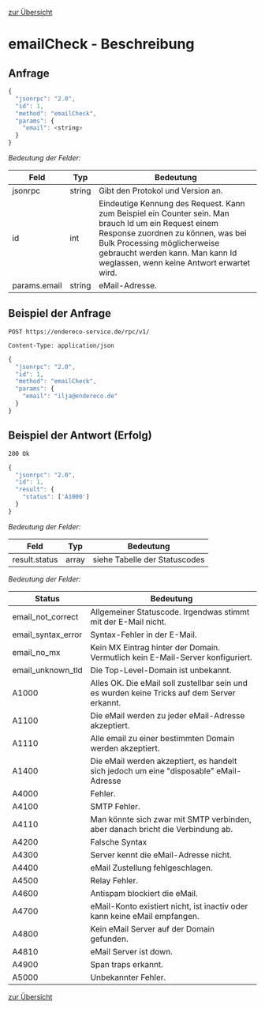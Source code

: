 [zur Übersicht](../readme.md)

# emailCheck - Beschreibung

## Anfrage

```javascript
{
  "jsonrpc": "2.0",
  "id": 1,
  "method": "emailCheck",
  "params": {
    "email": <string>
  }  
}
```

*Bedeutung der Felder:*

| Feld | Typ | Bedeutung |
| ---- | --- | --------- |
| jsonrpc | string | Gibt den Protokol und Version an. |
| id | int | Eindeutige Kennung des Request. Kann zum Beispiel ein Counter sein. Man brauch Id um ein Request einem Response zuordnen zu können, was bei Bulk Processing möglicherweise gebraucht werden kann. Man kann Id weglassen, wenn keine Antwort erwartet wird. |
| params.email | string | eMail-Adresse. |

## Beispiel der Anfrage

```
POST https://endereco-service.de/rpc/v1/

Content-Type: application/json
```

```javascript
{
  "jsonrpc": "2.0",
  "id": 1,
  "method": "emailCheck",
  "params": {
    "email": "ilja@endereco.de"
  }
}
```

## Beispiel der Antwort (Erfolg)

```
200 Ok
```

```javascript
{
  "jsonrpc": "2.0",
  "id": 1,
  "result": {
    "status": ['A1000']
  }
}
```

*Bedeutung der Felder:*

| Feld | Typ | Bedeutung |
| ---- | --- | --------- |
| result.status | array | siehe Tabelle der Statuscodes |

*Bedeutung der Felder:*

| Status | Bedeutung |
| ---- | --------- |
| email_not_correct | Allgemeiner Statuscode. Irgendwas stimmt mit der E-Mail nicht. |
| email_syntax_error | Syntax-Fehler in der E-Mail. |
| email_no_mx | Kein MX Eintrag hinter der Domain. Vermutlich kein E-Mail-Server konfiguriert. |
| email_unknown_tld | Die Top-Level-Domain ist unbekannt. |
| A1000 | Alles OK. Die eMail soll zustellbar sein und es wurden keine Tricks auf dem Server erkannt. |
| A1100 | Die eMail werden zu jeder eMail-Adresse akzeptiert. |
| A1110 | Alle email zu einer bestimmten Domain werden akzeptiert. |
| A1400 | Die eMail werden akzeptiert, es handelt sich jedoch um eine "disposable" eMail-Adresse |
| A4000 | Fehler. |
| A4100 | SMTP Fehler. |
| A4110 | Man könnte sich zwar mit SMTP verbinden, aber danach bricht die Verbindung ab. |
| A4200 | Falsche Syntax |
| A4300 | Server kennt die eMail-Adresse nicht. |
| A4400 | eMail Zustellung fehlgeschlagen. |
| A4500 | Relay Fehler. |
| A4600 | Antispam blockiert die eMail. |
| A4700 | eMail-Konto existiert nicht, ist inactiv oder kann keine eMail empfangen. |
| A4800 | Kein eMail Server auf der Domain gefunden. |
| A4810 | eMail Server ist down. |
| A4900 | Span traps erkannt. |
| A5000 | Unbekannter Fehler. |


[zur Übersicht](../readme.md)
